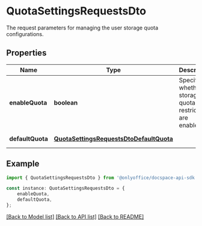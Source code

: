 # QuotaSettingsRequestsDto

The request parameters for managing the user storage quota configurations.

## Properties

Name | Type | Description | Notes
------------ | ------------- | ------------- | -------------
**enableQuota** | **boolean** | Specifies whether the storage quota restrictions are enabled. | [optional] [default to undefined]
**defaultQuota** | [**QuotaSettingsRequestsDtoDefaultQuota**](QuotaSettingsRequestsDtoDefaultQuota.md) |  | [default to undefined]

## Example

```typescript
import { QuotaSettingsRequestsDto } from '@onlyoffice/docspace-api-sdk';

const instance: QuotaSettingsRequestsDto = {
    enableQuota,
    defaultQuota,
};
```

[[Back to Model list]](../README.md#documentation-for-models) [[Back to API list]](../README.md#documentation-for-api-endpoints) [[Back to README]](../README.md)
